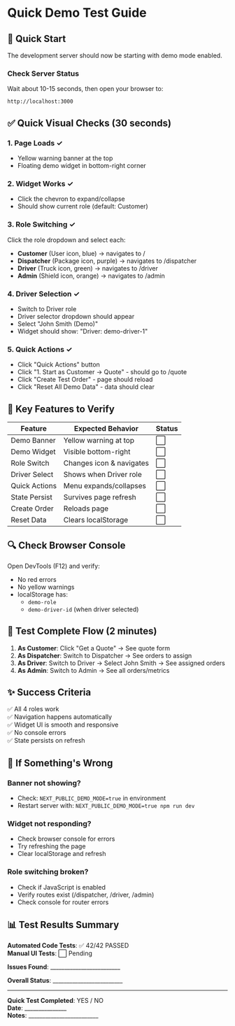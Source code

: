 # Quick Demo Test Guide

## 🚀 Quick Start

The development server should now be starting with demo mode enabled.

### Check Server Status

Wait about 10-15 seconds, then open your browser to:
```
http://localhost:3000
```

## ✅ Quick Visual Checks (30 seconds)

### 1. Page Loads ✓
- Yellow warning banner at the top
- Floating demo widget in bottom-right corner

### 2. Widget Works ✓
- Click the chevron to expand/collapse
- Should show current role (default: Customer)

### 3. Role Switching ✓
Click the role dropdown and select each:
- **Customer** (User icon, blue) → navigates to /
- **Dispatcher** (Package icon, purple) → navigates to /dispatcher  
- **Driver** (Truck icon, green) → navigates to /driver
- **Admin** (Shield icon, orange) → navigates to /admin

### 4. Driver Selection ✓
- Switch to Driver role
- Driver selector dropdown should appear
- Select "John Smith (Demo)"
- Widget should show: "Driver: demo-driver-1"

### 5. Quick Actions ✓
- Click "Quick Actions" button
- Click "1. Start as Customer → Quote" - should go to /quote
- Click "Create Test Order" - page should reload
- Click "Reset All Demo Data" - data should clear

## 🎯 Key Features to Verify

| Feature | Expected Behavior | Status |
|---------|------------------|--------|
| Demo Banner | Yellow warning at top | ⬜ |
| Demo Widget | Visible bottom-right | ⬜ |
| Role Switch | Changes icon & navigates | ⬜ |
| Driver Select | Shows when Driver role | ⬜ |
| Quick Actions | Menu expands/collapses | ⬜ |
| State Persist | Survives page refresh | ⬜ |
| Create Order | Reloads page | ⬜ |
| Reset Data | Clears localStorage | ⬜ |

## 🔍 Check Browser Console

Open DevTools (F12) and verify:
- No red errors
- No yellow warnings
- localStorage has:
  - `demo-role`
  - `demo-driver-id` (when driver selected)

## 📱 Test Complete Flow (2 minutes)

1. **As Customer**: Click "Get a Quote" → See quote form
2. **As Dispatcher**: Switch to Dispatcher → See orders to assign
3. **As Driver**: Switch to Driver → Select John Smith → See assigned orders
4. **As Admin**: Switch to Admin → See all orders/metrics

## ✨ Success Criteria

✅ All 4 roles work  
✅ Navigation happens automatically  
✅ Widget UI is smooth and responsive  
✅ No console errors  
✅ State persists on refresh  

## 🐛 If Something's Wrong

### Banner not showing?
- Check: `NEXT_PUBLIC_DEMO_MODE=true` in environment
- Restart server with: `NEXT_PUBLIC_DEMO_MODE=true npm run dev`

### Widget not responding?
- Check browser console for errors
- Try refreshing the page
- Clear localStorage and refresh

### Role switching broken?
- Check if JavaScript is enabled
- Verify routes exist (/dispatcher, /driver, /admin)
- Check console for router errors

## 📊 Test Results Summary

**Automated Code Tests**: ✅ 42/42 PASSED  
**Manual UI Tests**: ⬜ Pending

**Issues Found**: _________________________

**Overall Status**: _________________________

---

**Quick Test Completed**: YES / NO  
**Date**: _______________  
**Notes**: _________________________


